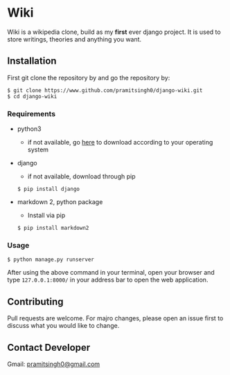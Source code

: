# Wiki
Wiki is a wikipedia clone, build as my **first** ever django project. It is used to store writings, theories and anything you want.

## Installation
First git clone the repository by and go the repository by:
```
$ git clone https://www.github.com/pramitsingh0/django-wiki.git
$ cd django-wiki
```

### Requirements
* python3
    + if not available, go [here](https://www.python.org/downloads/) to download according to your operating system

* django
    + if not available, download through pip
    ```
    $ pip install django
    ```

* markdown 2, python package
    + Install via pip
    ```
    $ pip install markdown2
    ```

### Usage

```
$ python manage.py runserver
```

After using the above command in your terminal, open your browser and type `127.0.0.1:8000/` in your address bar to open the web application.

## Contributing
Pull requests are welcome. For majro changes, please open an issue first to discuss what you would like to change.

## Contact Developer 
Gmail: pramitsingh0@gmail.com